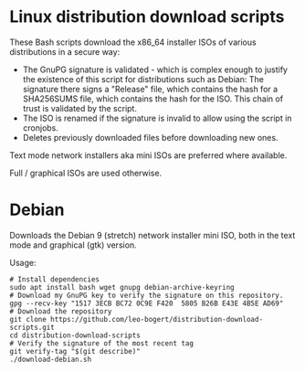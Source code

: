 # Linux distribution download scripts

These Bash scripts download the x86_64 installer ISOs of various distributions in a secure way:
- The GnuPG signature is validated - which is complex enough to justify the existence of this script for distributions such as Debian: The signature there signs a "Release" file, which contains the hash for a SHA256SUMS file, which contains the hash for the ISO. This chain of trust is validated by the script.
- The ISO is renamed if the signature is invalid to allow using the script in cronjobs.
- Deletes previously downloaded files before downloading new ones.

Text mode network installers aka mini ISOs are preferred where available.

Full / graphical ISOs are used otherwise.

# Debian

Downloads the Debian 9 (stretch) network installer mini ISO, both in the text mode and graphical (gtk) version.

Usage:
```shell
# Install dependencies
sudo apt install bash wget gnupg debian-archive-keyring
# Download my GnuPG key to verify the signature on this repository.
gpg --recv-key "1517 3ECB BC72 0C9E F420  5805 B26B E43E 4B5E AD69"
# Download the repository
git clone https://github.com/leo-bogert/distribution-download-scripts.git
cd distribution-download-scripts
# Verify the signature of the most recent tag
git verify-tag "$(git describe)"
./download-debian.sh
```
